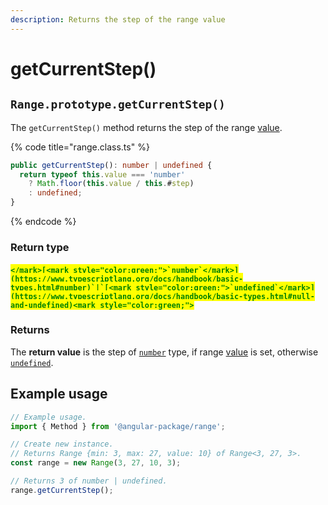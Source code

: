 ```yaml
---
description: Returns the step of the range value
---
```


# getCurrentStep()

## `Range.prototype.getCurrentStep()`

The `getCurrentStep()` method returns the step of the range [value](../accessors/value.md).

{% code title="range.class.ts" %}
```typescript
public getCurrentStep(): number | undefined {
  return typeof this.value === 'number'
    ? Math.floor(this.value / this.#step)
    : undefined;
}
```
{% endcode %}

### Return type

#### <mark style="color:green;">``</mark>[<mark style="color:green;">`number`</mark>](https://www.typescriptlang.org/docs/handbook/basic-types.html#number)`|`[<mark style="color:green;">`undefined`</mark>](https://www.typescriptlang.org/docs/handbook/basic-types.html#null-and-undefined)<mark style="color:green;">``</mark>

### Returns

The **return value** is the step of [`number`](https://developer.mozilla.org/en-US/docs/Web/JavaScript/Reference/Global\_Objects/Number) type, if range [value](../accessors/value.md) is set, otherwise [`undefined`](https://developer.mozilla.org/en-US/docs/Web/JavaScript/Reference/Global\_Objects/undefined).

## Example usage

```typescript
// Example usage.
import { Method } from '@angular-package/range';

// Create new instance.
// Returns Range {min: 3, max: 27, value: 10} of Range<3, 27, 3>.
const range = new Range(3, 27, 10, 3);

// Returns 3 of number | undefined.
range.getCurrentStep();
```

